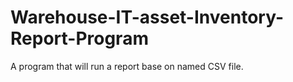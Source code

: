 # Warehouse-IT-asset-Inventory-Report-Program
A program that will run a report base on named CSV file. 
